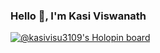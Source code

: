 ### Hello 👋, I'm Kasi Viswanath

[![@kasivisu3109's Holopin board](https://holopin.io/api/user/board?user=kasivisu3109)](https://holopin.io/@kasivisu3109)

<!--
**kasivisu4/kasivisu4** is a ✨ _special_ ✨ repository because its `README.md` (this file) appears on your GitHub profile.

Here are some ideas to get you started:

- 🔭 I’m currently working on ...
- 🌱 I’m currently learning ...
- 👯 I’m looking to collaborate on ...
- 🤔 I’m looking for help with ...
- 💬 Ask me about ...
- 📫 How to reach me: ...
- 😄 Pronouns: ...
- ⚡ Fun fact: ...
-->
